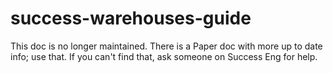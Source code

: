 # success-warehouses-guide

This doc is no longer maintained. There is a Paper doc with more up to date info; use that. If you can't find that, ask someone on Success Eng for help.
